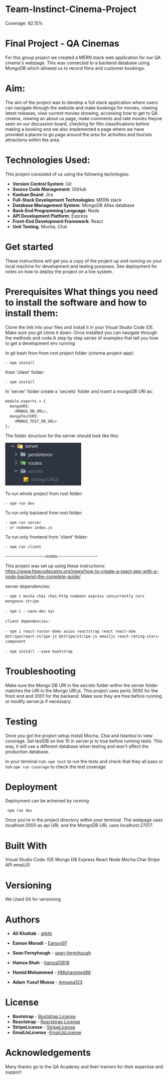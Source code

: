 # Team-Instinct-Cinema-Project
Coverage: 82.15%

#  Final Project - QA Cinemas 


For this group project we created a MERN stack web application for our QA cinema's webpage. This was connected to a backend database using MongoDB which allowed us to record films and customer bookings.

# Aim:
The aim of the project was to develop a full stack application where users can navigate through the website and make bookings for movies, viweing latest releases, view current movies showing, accessing how to get to QA cinema, viewing an about us page, make comments and rate movies theyve seen on our discussion board, checking for film classifications before making a booking and we also implemented a page where we have provided a places to go page around the area for activities and tourists attractions within the area.

# Technologies Used:
This project consisted of us using the following technlogies:
- **Version Control System**: Git
- **Source Code Management**: GitHub
- **Kanban Board**: Jira
- **Full-Stack Development Technologies**: MERN stack
- **Database Management System**: MongoDB Atlas database
- **Back-End Programming Language**: Node
- **API Development Platform**: Express
- **Front-End Development Framework**: React
- **Unit Testing**: Mocha, Chai


# Get started

These instructions will get you a copy of the project up and running on your local machine for development and testing purposes. See deployment for notes on how to deploy the project on a live system.

# Prerequisites What things you need to install the software and how to install them:

Clone the link into your files and install it in your Visual Studio Code IDE. Make sure you git clone it down. Once installed you can navigate through the methods and code.A step by step series of examples that tell you how to get a development env running

In git bash from from root project folder (cinema-project-app):
```
- npm install
```

from 'client' folder:
```
- npm install
```

In 'server' folder create a 'secrets' folder and insert a mongoDB URI as:
```
module.exports = {
  mongoURI:
    <MONGO_DB_URL>,
  mongoTestURI:
    <MONGO_TEST_DB_URL>
};
```

The folder structure for the server should look like this:

![folder structure](/Documentation/Screenshots/secrets-folder.png "Secrets Folder")

To run whole project from root folder:
```
- npm run dev
```
To run only backend from root folder:
```
- npm run server
- or nodemon index.js
```
To run only frontend from 'client' folder:
```
- npm run client
```

--------------------notes--------------------

This project was set up using these instructions:
https://www.freecodecamp.org/news/how-to-create-a-react-app-with-a-node-backend-the-complete-guide/

server dependencies:
```
- npm i mocha chai chai-http nodemon express concurrently cors mongoose stripe

- npm i --save-dev nyc

client dependencies:

- npm i react-router-doms axios reactstrap react react-dom @stripe/react-stripe-js @stripe/stripe-js emailjs react-rating-stars-component

- npm install --save bootstrap
```
# Troubleshooting
Make sure the Mongo DB URI in the secrets folder within the server folder matches the URI in the Mongo URI.js. This project uses ports 3000 for the front end and 3001 for the backend. Make sure they are free before running or modify server.js if necessary.

# Testing
Once you got the project setup install Mocha, Chai and Istanbul to view coverage. Set testDB on line 10 in server.js to true before running tests. This way, it will use a different database when testing and won't affect the production database.
<br/>


In your terminal run:
```npm test``` to run the tests and check that they all pass or run
```npm run coverage``` to check the test coverage





# Deployment
Deployment can be acheived by running
```
 npm run dev
 ```
  Once you're in the project directory within your terminal. The webpage uses localhost:3000 as api URL and the MongoDB URL uses localhost:27017.


# Built With
Visual Studio Code: IDE
Mongo DB
Express
React
Node
Mocha
Chai
Stripe API
emailJS


# Versioning
We Used Git for versioning


# Authors
- **Ali Khattab** - [aliktb](https://github.com/aliktb)

- **Eamon Moradi** - [Eamon97](https://github.com/eamon97)

- **Sean Fernyhough** - [sean-fernyhough](https://github.com/sean-fernyhough)

- **Hamza Shah** - [hamza12618](https://github.com/hamza12618)

- **Hamid Mohammed** - [HMohammed96](https://github.com/HMohammed96)

- **Adam Yusuf Mussa** - [Amussa123](https://github.com/Amussa123)

# License
- **Bootstrap** - [Bootstrap License](https://github.com/twbs/bootstrap/blob/v4.0.0/LICENSE)
- **Reactstrap** - [Reactstrap License](https://github.com/reactstrap/reactstrap/blob/master/LICENSE)
- **StripeLicense** - [StripeLicense](https://stripe.com/gb/legal)
- **EmailJsLicense** -[EmailJsLicense](https://github.com/eleith/emailjs/blob/main/LICENSE)

# Acknowledgements
Many thanks go to the QA Academy and their trainers for their expertise and support

